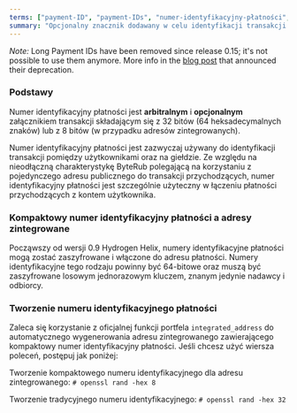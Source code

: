 ```yaml
---
terms: ["payment-ID", "payment-IDs", "numer-identyfikacyjny-płatności", "numeru-identyfikacyjnego-płatności", "numerem-identyfikacyjnym-płatności", "numerze-identyfikacyjnym-płatności", "numery-identyfikacyjne-płatności", "numerom-identyfikacyjnym-płatności", "numerach-identyfikacyjnych-płatności"]
summary: "Opcjonalny znacznik dodawany w celu identyfikacji transakcji pomiędzy użytkownikami, składający się z 64 heksadecymalnych znaków."
---
```


*Note:* Long Payment IDs have been removed since release 0.15; it's not possible to use them anymore. More info in the [blog post](https://getbyterub.org/2019/06/04/Long-Payment-ID-Deprecation.html) that announced their deprecation.

### Podstawy

Numer identyfikacyjny płatności jest **arbitralnym** i **opcjonalnym** załącznikiem transakcji składającym się z 32 bitów (64 heksadecymalnych znaków) lub z 8 bitów (w przypadku adresów zintegrowanych).

Numer identyfikacyjny płatności jest zazwyczaj używany do identyfikacji transakcji pomiędzy użytkownikami oraz na giełdzie. Ze względu na nieodłączną charakterystykę ByteRub polegającą na korzystaniu z pojedynczego adresu publicznego do transakcji przychodzących, numer identyfikacyjny płatności jest szczególnie użyteczny w łączeniu płatności przychodzących z kontem użytkownika.

### Kompaktowy numer identyfikacyjny płatności a adresy zintegrowane

Począwszy od wersji 0.9 Hydrogen Helix, numery identyfikacyjne płatności mogą zostać zaszyfrowane i włączone do adresu płatności. Numery identyfikacyjne tego rodzaju powinny być 64-bitowe oraz muszą być zaszyfrowane losowym jednorazowym kluczem, znanym jedynie nadawcy i odbiorcy.

### Tworzenie numeru identyfikacyjnego płatności

Zaleca się korzystanie z oficjalnej funkcji portfela `integrated_address` do automatycznego wygenerowania adresu zintegrowanego zawierającego kompaktowy numer identyfikacyjny płatności. Jeśli chcesz użyć wiersza poleceń, postępuj jak poniżej:

Tworzenie kompaktowego numeru identyfikacyjnego dla adresu zintegrowanego:
```# openssl rand -hex 8```

Tworzenie tradycyjnego numeru identyfikacyjnego:
```# openssl rand -hex 32```
